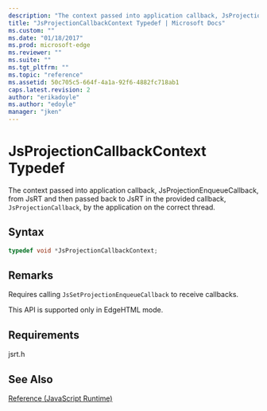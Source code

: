 ```yaml
---
description: "The context passed into application callback, JsProjectionEnqueueCallback, from JsRT and then passed back to JsRT in the provided callback, `JsProjectionCallback`, by the application on the correct thread."
title: "JsProjectionCallbackContext Typedef | Microsoft Docs"
ms.custom: ""
ms.date: "01/18/2017"
ms.prod: microsoft-edge
ms.reviewer: ""
ms.suite: ""
ms.tgt_pltfrm: ""
ms.topic: "reference"
ms.assetid: 50c705c5-664f-4a1a-92f6-4882fc718ab1
caps.latest.revision: 2
author: "erikadoyle"
ms.author: "edoyle"
manager: "jken"
---
```

# JsProjectionCallbackContext Typedef
The context passed into application callback, JsProjectionEnqueueCallback, from JsRT and then passed back to JsRT in the provided callback, `JsProjectionCallback`, by the application on the correct thread.  
  
## Syntax  
  
```cpp  
typedef void *JsProjectionCallbackContext;  
```  
  
## Remarks  
 Requires calling `JsSetProjectionEnqueueCallback` to receive callbacks.  
  
 This API is supported only in EdgeHTML mode.  
  
## Requirements  
 jsrt.h  
  
## See Also  
 [Reference (JavaScript Runtime)](../chakra-hosting/reference-javascript-runtime.md)